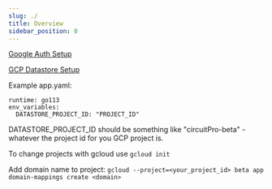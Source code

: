```yaml
---
slug: ./
title: Overview
sidebar_position: 0
---
```


[Google Auth Setup](./GAuthSetup)

[GCP Datastore Setup](./GCPDatastoreSetup)

Example app.yaml:

```
runtime: go113
env_variables:
  DATASTORE_PROJECT_ID: "PROJECT_ID"
```

DATASTORE_PROJECT_ID should be something like "circuitPro-beta" - whatever the project id for you GCP project is.

To change projects with gcloud use `gcloud init`

Add domain name to project: `gcloud --project=<your_project_id> beta app domain-mappings create <domain>`
